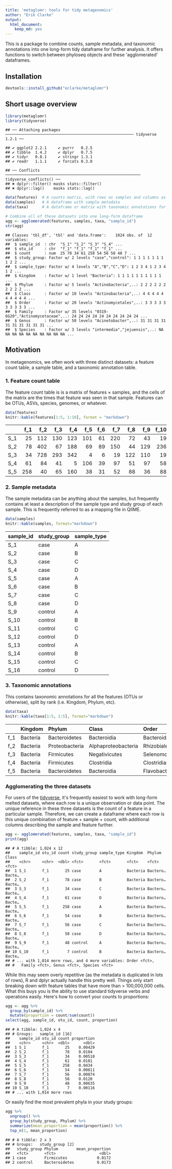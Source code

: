 ```yaml
---
title: 'metaglomr: tools for tidy metagenomics'
author: "Erik Clarke"
output: 
  html_document: 
    keep_md: yes
---
```




This is a package to combine counts, sample metadata, and taxonomic annotations into one long-form tidy dataframe for further analysis. It offers functions to switch between phyloseq objects and these 'agglomerated' dataframes.

## Installation


```r
devtools::install_github("eclarke/metaglomr")
```

## Short usage overview


```r
library(metaglomr)
library(tidyverse)
```

```
## ── Attaching packages ──────────────────────────────────────────────────────── tidyverse 1.2.1 ──
```

```
## ✔ ggplot2 2.2.1     ✔ purrr   0.2.5
## ✔ tibble  1.4.2     ✔ dplyr   0.7.5
## ✔ tidyr   0.8.1     ✔ stringr 1.3.1
## ✔ readr   1.1.1     ✔ forcats 0.3.0
```

```
## ── Conflicts ─────────────────────────────────────────────────────────── tidyverse_conflicts() ──
## ✖ dplyr::filter() masks stats::filter()
## ✖ dplyr::lag()    masks stats::lag()
```

```r
data(features)  # A counts matrix, with rows as samples and columns as features
data(samples)   # A dataframe with sample metadata
data(taxa)      # A dataframe or matrix with taxonomic annotations for features

# Combine all of these datasets into one long-form dataframe
agg <- agglomerated(features, samples, taxa, "sample_id")
str(agg)
```

```
## Classes 'tbl_df', 'tbl' and 'data.frame':	1024 obs. of  12 variables:
##  $ sample_id  : chr  "S_1" "S_2" "S_3" "S_4" ...
##  $ otu_id     : chr  "f_1" "f_1" "f_1" "f_1" ...
##  $ count      : num  25 78 34 61 258 54 56 58 48 7 ...
##  $ study_group: Factor w/ 2 levels "case","control": 1 1 1 1 1 1 1 1 2 2 ...
##  $ sample_type: Factor w/ 4 levels "A","B","C","D": 1 2 3 4 1 2 3 4 1 2 ...
##  $ Kingdom    : Factor w/ 1 level "Bacteria": 1 1 1 1 1 1 1 1 1 1 ...
##  $ Phylum     : Factor w/ 5 levels "Actinobacteria",..: 2 2 2 2 2 2 2 2 2 2 ...
##  $ Class      : Factor w/ 10 levels "Actinobacteria",..: 4 4 4 4 4 4 4 4 4 4 ...
##  $ Order      : Factor w/ 20 levels "Actinomycetales",..: 3 3 3 3 3 3 3 3 3 3 ...
##  $ Family     : Factor w/ 35 levels "0319-6G20","Actinomycetaceae",..: 24 24 24 24 24 24 24 24 24 24 ...
##  $ Genus      : Factor w/ 50 levels "Acinetobacter",..: 31 31 31 31 31 31 31 31 31 31 ...
##  $ Species    : Factor w/ 3 levels "intermedia","jejuensis",..: NA NA NA NA NA NA NA NA NA NA ...
```


## Motivation

In metagenomics, we often work with three distinct datasets: a feature count table, a sample table, and a taxonomic annotation table.

### 1. Feature count table
The feature count table is is a matrix of features $\times$ samples, and the cells of the matrix are the times that feature was seen in that sample. 
Features can be OTUs, ASVs, species, genomes, or whatever.


```r
data(features)
knitr::kable(features[1:5, 1:10], format = "markdown")
```



|    | f_1| f_2| f_3| f_4| f_5| f_6| f_7| f_8| f_9| f_10|
|:---|---:|---:|---:|---:|---:|---:|---:|---:|---:|----:|
|S_1 |  25| 112| 130| 123| 101|  61| 220|  72|  43|   19|
|S_2 |  78| 402|  67| 188|  69|  89| 150|  44| 129|  236|
|S_3 |  34| 728| 293| 342|   4|   6|  19| 122| 110|   19|
|S_4 |  61|  84|  41|   5| 106|  39|  97|  51|  97|   58|
|S_5 | 258|  40|  65| 160|  38|  31|  52|  88|  36|   88|

### 2. Sample metadata

The sample metadata can be anything about the samples, but frequently contains at least a description of the sample type and study group of each sample. 
This is frequently referred to as a mapping file in QIIME.


```r
data(samples)
knitr::kable(samples, format="markdown")
```



|sample_id |study_group |sample_type |
|:---------|:-----------|:-----------|
|S_1       |case        |A           |
|S_2       |case        |B           |
|S_3       |case        |C           |
|S_4       |case        |D           |
|S_5       |case        |A           |
|S_6       |case        |B           |
|S_7       |case        |C           |
|S_8       |case        |D           |
|S_9       |control     |A           |
|S_10      |control     |B           |
|S_11      |control     |C           |
|S_12      |control     |D           |
|S_13      |control     |A           |
|S_14      |control     |B           |
|S_15      |control     |C           |
|S_16      |control     |D           |

### 3. Taxonomic annotations
This contains taxonomic annotations for all the features (OTUs or otherwise), split by rank (i.e. Kingdom, Phylum, etc).


```r
data(taxa)
knitr::kable(taxa[1:5, 1:5], format="markdown")
```



|    |Kingdom  |Phylum         |Class               |Order            |Family             |
|:---|:--------|:--------------|:-------------------|:----------------|:------------------|
|f_1 |Bacteria |Bacteroidetes  |Bacteroidia         |Bacteroidales    |Porphyromonadaceae |
|f_2 |Bacteria |Proteobacteria |Alphaproteobacteria |Rhizobiales      |Xanthobacteraceae  |
|f_3 |Bacteria |Firmicutes     |Negativicutes       |Selenomonadales  |Veillonellaceae    |
|f_4 |Bacteria |Firmicutes     |Clostridia          |Clostridiales    |Defluviitaleaceae  |
|f_5 |Bacteria |Bacteroidetes  |Bacteroidia         |Flavobacteriales |Weeksellaceae      |

### Agglomerating the three datasets

For users of the [tidyverse](https://tidyverse.org), it's frequently easiest to work with long-form
melted datasets, where each row is a unique observation or data point. 
The unique reference in these three datasets is the count of a feature in a particular sample. 
Therefore, we can create a dataframe where each row is this unique combination of feature + sample + count, with additional columns describing the sample and feature further.


```r
agg <- agglomerated(features, samples, taxa, "sample_id")
print(agg)
```

```
## # A tibble: 1,024 x 12
##    sample_id otu_id count study_group sample_type Kingdom  Phylum   Class 
##    <chr>     <chr>  <dbl> <fct>       <fct>       <fct>    <fct>    <fct> 
##  1 S_1       f_1       25 case        A           Bacteria Bactero… Bacte…
##  2 S_2       f_1       78 case        B           Bacteria Bactero… Bacte…
##  3 S_3       f_1       34 case        C           Bacteria Bactero… Bacte…
##  4 S_4       f_1       61 case        D           Bacteria Bactero… Bacte…
##  5 S_5       f_1      258 case        A           Bacteria Bactero… Bacte…
##  6 S_6       f_1       54 case        B           Bacteria Bactero… Bacte…
##  7 S_7       f_1       56 case        C           Bacteria Bactero… Bacte…
##  8 S_8       f_1       58 case        D           Bacteria Bactero… Bacte…
##  9 S_9       f_1       48 control     A           Bacteria Bactero… Bacte…
## 10 S_10      f_1        7 control     B           Bacteria Bactero… Bacte…
## # ... with 1,014 more rows, and 4 more variables: Order <fct>,
## #   Family <fct>, Genus <fct>, Species <fct>
```

While this may seem overly repetitive (as the metadata is duplicated in lots of rows), R and dplyr actually handle this pretty well. 
Things only start breaking down with feature tables that have more than > 100,000,000 cells. 
What this buys you is the ability to use standard tidyverse verbs and operations easily. Here's how to convert your counts to proportions:


```r
agg <- agg %>%
  group_by(sample_id) %>%
  mutate(proportion = count/sum(count))
select(agg, sample_id, otu_id, count, proportion)
```

```
## # A tibble: 1,024 x 4
## # Groups:   sample_id [16]
##    sample_id otu_id count proportion
##    <chr>     <chr>  <dbl>      <dbl>
##  1 S_1       f_1       25    0.00429
##  2 S_2       f_1       78    0.0104 
##  3 S_3       f_1       34    0.00510
##  4 S_4       f_1       61    0.0101 
##  5 S_5       f_1      258    0.0434 
##  6 S_6       f_1       54    0.00811
##  7 S_7       f_1       56    0.00874
##  8 S_8       f_1       58    0.0120 
##  9 S_9       f_1       48    0.00635
## 10 S_10      f_1        7    0.00116
## # ... with 1,014 more rows
```

Or easily find the most prevalent phyla in your study groups:


```r
agg %>% 
  ungroup() %>%
  group_by(study_group, Phylum) %>%
  summarize(mean_proportion = mean(proportion)) %>%
  top_n(1, mean_proportion)
```

```
## # A tibble: 2 x 3
## # Groups:   study_group [2]
##   study_group Phylum        mean_proportion
##   <fct>       <fct>                   <dbl>
## 1 case        Firmicutes             0.0172
## 2 control     Bacteroidetes          0.0173
```


